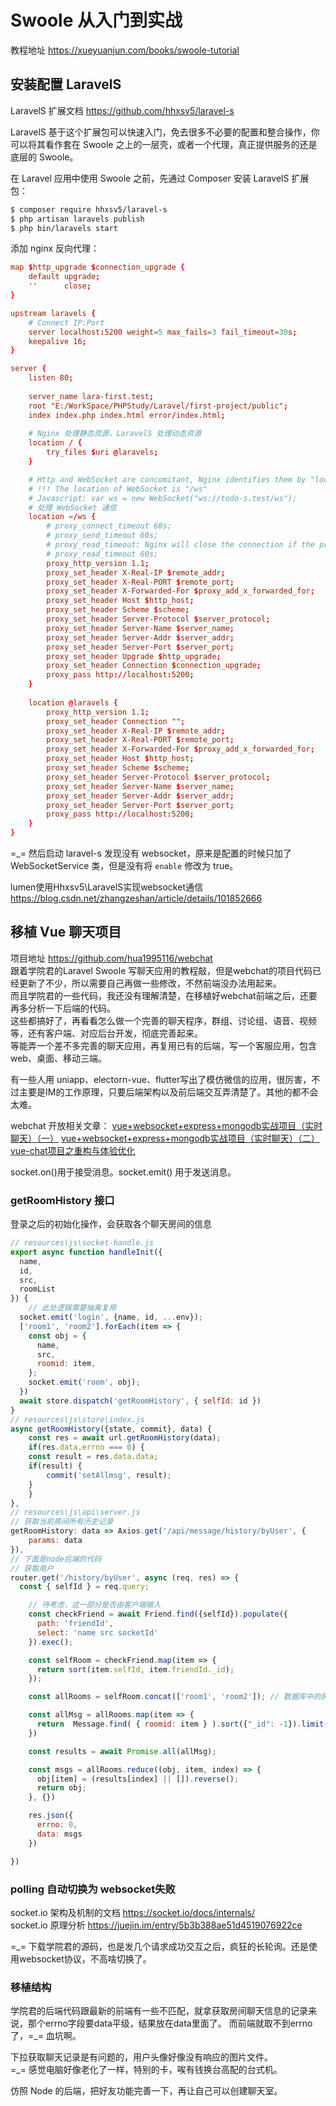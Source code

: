 # Swoole 从入门到实战
教程地址 https://xueyuanjun.com/books/swoole-tutorial           


## 安装配置 LaravelS
LaravelS 扩展文档 https://github.com/hhxsv5/laravel-s

LaravelS 基于这个扩展包可以快速入门，免去很多不必要的配置和整合操作，你可以将其看作套在 Swoole 之上的一层壳，或者一个代理，真正提供服务的还是底层的 Swoole。        

在 Laravel 应用中使用 Swoole 之前，先通过 Composer 安装 LaravelS 扩展包：
```sh
$ composer require hhxsv5/laravel-s
$ php artisan laravels publish
$ php bin/laravels start
```

添加 nginx 反向代理：
```conf
map $http_upgrade $connection_upgrade {
    default upgrade;
    ''      close;
}

upstream laravels {
    # Connect IP:Port
    server localhost:5200 weight=5 max_fails=3 fail_timeout=30s;
    keepalive 16;
}

server {
    listen 80;
    
    server_name lara-first.test;
    root "E:/WorkSpace/PHPStudy/Laravel/first-project/public";
    index index.php index.html error/index.html;
    
    # Nginx 处理静态资源，LaravelS 处理动态资源
    location / {
        try_files $uri @laravels;
    }

    # Http and WebSocket are concomitant, Nginx identifies them by "location"
    # !!! The location of WebSocket is "/ws"
    # Javascript: var ws = new WebSocket("ws://todo-s.test/ws");
    # 处理 WebSocket 通信
    location =/ws {
        # proxy_connect_timeout 60s;
        # proxy_send_timeout 60s;
        # proxy_read_timeout: Nginx will close the connection if the proxied server does not send data to Nginx in 60 seconds; At the same time, this close behavior is also affected by heartbeat setting of Swoole.
        # proxy_read_timeout 60s;
        proxy_http_version 1.1;
        proxy_set_header X-Real-IP $remote_addr;
        proxy_set_header X-Real-PORT $remote_port;
        proxy_set_header X-Forwarded-For $proxy_add_x_forwarded_for;
        proxy_set_header Host $http_host;
        proxy_set_header Scheme $scheme;
        proxy_set_header Server-Protocol $server_protocol;
        proxy_set_header Server-Name $server_name;
        proxy_set_header Server-Addr $server_addr;
        proxy_set_header Server-Port $server_port;
        proxy_set_header Upgrade $http_upgrade;
        proxy_set_header Connection $connection_upgrade;
        proxy_pass http://localhost:5200;
    }
    
    location @laravels {
        proxy_http_version 1.1;
        proxy_set_header Connection "";
        proxy_set_header X-Real-IP $remote_addr;
        proxy_set_header X-Real-PORT $remote_port;
        proxy_set_header X-Forwarded-For $proxy_add_x_forwarded_for;
        proxy_set_header Host $http_host;
        proxy_set_header Scheme $scheme;
        proxy_set_header Server-Protocol $server_protocol;
        proxy_set_header Server-Name $server_name;
        proxy_set_header Server-Addr $server_addr;
        proxy_set_header Server-Port $server_port;
        proxy_pass http://localhost:5200;
    }
}
```

=_= 然后启动 laravel-s 发现没有 websocket，原来是配置的时候只加了 WebSocketService 类，但是没有将 `enable` 修改为 true。        

lumen使用Hhxsv5\LaravelS实现websocket通信 https://blog.csdn.net/zhangzeshan/article/details/101852666


## 移植 Vue 聊天项目
项目地址 https://github.com/hua1995116/webchat          
跟着学院君的Laravel Swoole 写聊天应用的教程敲，但是webchat的项目代码已经更新了不少，所以需要自己再做一些修改，不然前端没办法用起来。    
而且学院君的一些代码，我还没有理解清楚，在移植好webchat前端之后，还要再多分析一下后端的代码。       
这些都搞好了，再看看怎么做一个完善的聊天程序，群组、讨论组、语音、视频等，还有客户端、对应后台开发，彻底完善起来。      
等能弄一个差不多完善的聊天应用，再复用已有的后端，写一个客服应用，包含web、桌面、移动三端。     

有一些人用 uniapp、electorn-vue、flutter写出了模仿微信的应用，很厉害，不过主要是IM的工作原理，只要后端架构以及前后端交互弄清楚了。其他的都不会太难。        

webchat 开放相关文章：
[vue+websocket+express+mongodb实战项目（实时聊天）（一）](http://blog.csdn.net/blueblueskyhua/article/details/70807847)
[vue+websocket+express+mongodb实战项目（实时聊天）（二）](http://blog.csdn.net/blueblueskyhua/article/details/73250992)
[vue-chat项目之重构与体验优化](http://blog.csdn.net/blueblueskyhua/article/details/78159672)

socket.on()用于接受消息。socket.emit() 用于发送消息。       


### getRoomHistory 接口
登录之后的初始化操作，会获取各个聊天房间的信息
```js
// resources\js\socket-handle.js
export async function handleInit({
  name,
  id,
  src,
  roomList
}) {
    // 此处逻辑需要抽离复用
  socket.emit('login', {name, id, ...env});
  ['room1', 'room2'].forEach(item => {
    const obj = {
      name,
      src,
      roomid: item,
    };
    socket.emit('room', obj);
  })
  await store.dispatch('getRoomHistory', { selfId: id })
}
// resources\js\store\index.js
async getRoomHistory({state, commit}, data) {
    const res = await url.getRoomHistory(data);
    if(res.data.errno === 0) {
    const result = res.data.data;
    if(result) {
        commit('setAllmsg', result);
    }
    }
},
// resources\js\api\server.js
// 获取当前房间所有历史记录
getRoomHistory: data => Axios.get('/api/message/history/byUser', {
    params: data
}),
// 下面是node后端的代码
// 获取用户
router.get('/history/byUser', async (req, res) => {
  const { selfId } = req.query;

    // 待考虑，这一部分是否由客户端输入
    const checkFriend = await Friend.find({selfId}).populate({
      path: 'friendId',
      select: 'name src socketId'
    }).exec();

    const selfRoom = checkFriend.map(item => {
      return sort(item.selfId, item.friendId._id);
    });

    const allRooms = selfRoom.concat(['room1', 'room2']); // 数据库中的房间加上默认的两个房间

    const allMsg = allRooms.map(item => {
      return  Message.find( { roomid: item } ).sort({"_id": -1}).limit(20);
    })

    const results = await Promise.all(allMsg);

    const msgs = allRooms.reduce((obj, item, index) => {
      obj[item] = (results[index] || []).reverse();
      return obj;
    }, {})

    res.json({
      errno: 0,
      data: msgs
    })

})

```

### polling 自动切换为 websocket失败
socket.io 架构及机制的文档 https://socket.io/docs/internals/    
socket.io 原理分析 https://juejin.im/entry/5b3b388ae51d4519076922ce

=_= 下载学院君的源码，也是发几个请求成功交互之后，疯狂的长轮询。还是使用websocket协议，不高啥切换了。   

### 移植结构
学院君的后端代码跟最新的前端有一些不匹配，就拿获取房间聊天信息的记录来说，那个errno字段要data平级，结果放在data里面了。
而前端就取不到errno了，=_= 血坑啊。     

下拉获取聊天记录是有问题的，用户头像好像没有响应的图片文件。        
=_= 感觉电脑好像老化了一样，特别的卡，唉有钱换台高配的台式机。  

仿照 Node 的后端，把好友功能完善一下，再让自己可以创建聊天室。
